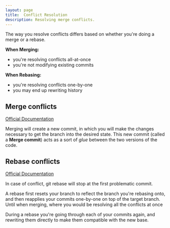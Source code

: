 ```yaml
---
layout: page
title:  Conflict Resolution
description: Resolving merge conflicts.
---
```


The way you resolve conflicts differs based on whether you're doing a merge or a rebase.

**When Merging:**
- you're resolving conflicts all-at-once
- you're not modifying existing commits

**When Rebasing:**
- you're resolving conflicts one-by-one
- you may end up rewriting history

## Merge conflicts
[Official Documentation](https://git-scm.com/docs/git-merge#_how_conflicts_are_presented)

Merging will create a new commit, in which you will make the changes necessary
to get the branch into the desired state. This new commit (called a **Merge commit**)
acts as a sort of _glue_ between the two versions of the code.

## Rebase conflicts
[Official Documentation](https://git-scm.com/docs/git-rebase)

In case of conflict, git rebase will stop at the first problematic commit.

A rebase first resets your branch to reflect the branch you're rebasing onto,
and then reapplies your commits one-by-one on top of the target branch.
Until when merging, where you would be resolving all the conflicts at once

During a rebase you're going through each of your commits again, and rewriting them directly
to make them compatible with the new base.
